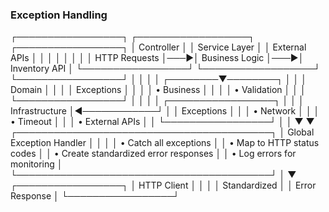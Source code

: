### Exception Handling
┌─────────────────┐    ┌──────────────────┐    ┌─────────────────┐
│   Controller    │    │   Service Layer  │    │ External APIs   │
│                 │    │                  │    │                 │
│ HTTP Requests   │───▶│ Business Logic   │───▶│ Inventory API   │
└─────────────────┘    └──────────────────┘    └─────────────────┘
         │                       │                      │
         │              ┌────────▼────────┐             │
         │              │ Domain          │             │
         │              │ Exceptions      │             │
         │              │ • Business      │             │
         │              │ • Validation    │             │
         │              └─────────────────┘             │
         │                                              │
         │              ┌─────────────────┐             │
         │              │ Infrastructure  │◀────────────┘
         │              │ Exceptions      │
         │              │ • Network       │
         │              │ • Timeout       │
         │              │ • External APIs │
         │              └─────────────────┘
         │                       │
         ▼                       ▼
┌─────────────────────────────────────────┐
│        Global Exception Handler         │
│                                         │
│ • Catch all exceptions                  │
│ • Map to HTTP status codes             │
│ • Create standardized error responses  │
│ • Log errors for monitoring            │
└─────────────────────────────────────────┘
         │
         ▼
┌─────────────────┐
│   HTTP Client   │
│                 │
│ Standardized    │
│ Error Response  │
└─────────────────┘